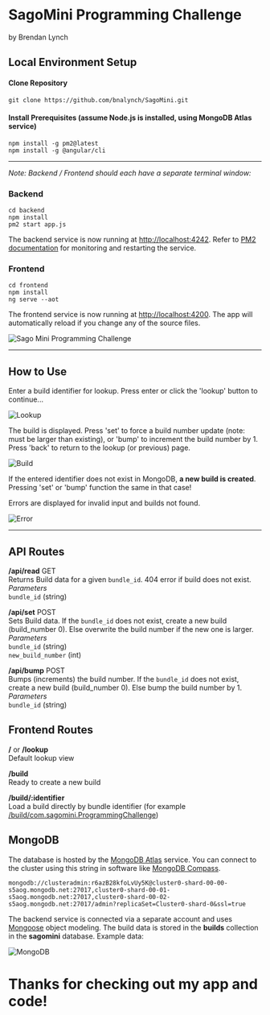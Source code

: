# SagoMini Programming Challenge
by Brendan Lynch

## Local Environment Setup

#### Clone Repository
    git clone https://github.com/bnalynch/SagoMini.git

#### Install Prerequisites (assume Node.js is installed, using MongoDB Atlas service)
    npm install -g pm2@latest
    npm install -g @angular/cli

---

*Note: Backend / Frontend should each have a separate terminal window:*

### Backend
    cd backend
    npm install
    pm2 start app.js

The backend service is now running at <http://localhost:4242>. Refer to [PM2 documentation](http://pm2.keymetrics.io/docs/usage/quick-start/) for monitoring and restarting the service.

### Frontend
    cd frontend
    npm install
    ng serve --aot

The frontend service is now running at <http://localhost:4200>. The app will automatically reload if you change any of the source files.

![Sago Mini Programming Challenge](https://www.dropbox.com/s/fzuzrwwin75anaa/screenshot1.png?raw=1)

---

## How to Use

Enter a build identifier for lookup. Press enter or click the 'lookup' button to continue...

![Lookup](https://www.dropbox.com/s/cu3j4tgwo74idti/screenshot2.png?raw=1)

The build is displayed. Press 'set' to force a build number update (note: must be larger than existing), or 'bump' to increment the build number by 1. Press 'back' to return to the lookup (or previous) page.

![Build](https://www.dropbox.com/s/evwai4f6bj7b3ij/screenshot3.gif?raw=1)

If the entered identifier does not exist in MongoDB, **a new build is created**. Pressing 'set' or 'bump' function the same in that case!

Errors are displayed for invalid input and builds not found.

![Error](https://www.dropbox.com/s/v8kq43urroeoxxl/screenshot4.png?raw=1)

---

## API Routes

**/api/read** GET  
Returns Build data for a given `bundle_id`. 404 error if build does not exist.  
*Parameters*  
`bundle_id` (string)  

**/api/set** POST  
Sets Build data. If the `bundle_id` does not exist, create a new build (build_number 0). Else overwrite the build number if the new one is larger.  
*Parameters*  
`bundle_id` (string)  
`new_build_number` (int)

**/api/bump** POST  
Bumps (increments) the build number. If the `bundle_id` does not exist, create a new build (build_number 0). Else bump the build number by 1.  
*Parameters*  
`bundle_id` (string)  

## Frontend Routes

**/** or **/lookup**  
Default lookup view

**/build**  
Ready to create a new build

**/build/:identifier**  
Load a build directly by bundle identifier (for example [/build/com.sagomini.ProgrammingChallenge](http://localhost:4200/build/com.sagomini.ProgrammingChallenge))

## MongoDB

The database is hosted by the [MongoDB Atlas](https://www.mongodb.com/cloud/atlas) service. You can connect to the cluster using this string in software like [MongoDB Compass](https://www.mongodb.com/products/compass).

    mongodb://clusteradmin:r6azB28kfoLvUy5K@cluster0-shard-00-00-s5aog.mongodb.net:27017,cluster0-shard-00-01-s5aog.mongodb.net:27017,cluster0-shard-00-02-s5aog.mongodb.net:27017/admin?replicaSet=Cluster0-shard-0&ssl=true

The backend service is connected via a separate account and uses [Mongoose](http://mongoosejs.com) object modeling. The build data is stored in the **builds** collection in the **sagomini** database. Example data:

![MongoDB](https://www.dropbox.com/s/8o3j8ej5d2crt4z/screenshot5.png?raw=1)

# Thanks for checking out my app and code!